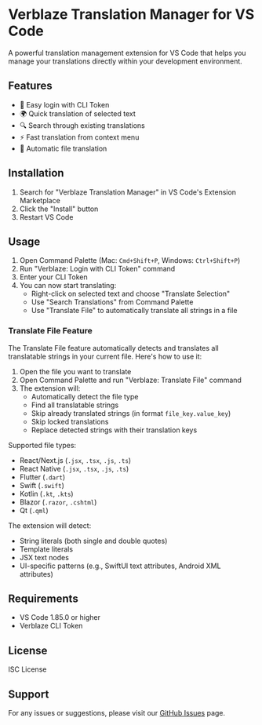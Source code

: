 # Verblaze Translation Manager for VS Code

A powerful translation management extension for VS Code that helps you manage your translations directly within your development environment.

## Features

- 🔐 Easy login with CLI Token
- 🌍 Quick translation of selected text
- 🔍 Search through existing translations
- ⚡ Fast translation from context menu
- 📁 Automatic file translation

## Installation

1. Search for "Verblaze Translation Manager" in VS Code's Extension Marketplace
2. Click the "Install" button
3. Restart VS Code

## Usage

1. Open Command Palette (Mac: `Cmd+Shift+P`, Windows: `Ctrl+Shift+P`)
2. Run "Verblaze: Login with CLI Token" command
3. Enter your CLI Token
4. You can now start translating:
   - Right-click on selected text and choose "Translate Selection"
   - Use "Search Translations" from Command Palette
   - Use "Translate File" to automatically translate all strings in a file

### Translate File Feature

The Translate File feature automatically detects and translates all translatable strings in your current file. Here's how to use it:

1. Open the file you want to translate
2. Open Command Palette and run "Verblaze: Translate File" command
3. The extension will:
   - Automatically detect the file type
   - Find all translatable strings
   - Skip already translated strings (in format `file_key.value_key`)
   - Skip locked translations
   - Replace detected strings with their translation keys

Supported file types:

- React/Next.js (`.jsx`, `.tsx`, `.js`, `.ts`)
- React Native (`.jsx`, `.tsx`, `.js`, `.ts`)
- Flutter (`.dart`)
- Swift (`.swift`)
- Kotlin (`.kt`, `.kts`)
- Blazor (`.razor`, `.cshtml`)
- Qt (`.qml`)

The extension will detect:

- String literals (both single and double quotes)
- Template literals
- JSX text nodes
- UI-specific patterns (e.g., SwiftUI text attributes, Android XML attributes)

## Requirements

- VS Code 1.85.0 or higher
- Verblaze CLI Token

## License

ISC License

## Support

For any issues or suggestions, please visit our [GitHub Issues](https://github.com/verblaze/verblaze-vscode/issues) page.
